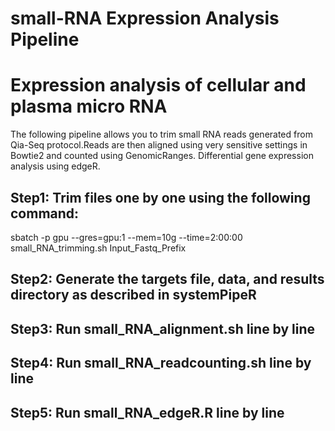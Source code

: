 # small-RNA Expression Analysis Pipeline
# Expression analysis of cellular and plasma micro RNA
The following pipeline allows you to trim small RNA reads generated from Qia-Seq protocol.Reads are then aligned using very sensitive settings in Bowtie2 and counted using GenomicRanges. Differential gene expression analysis using edgeR.

## Step1: Trim files one by one using the following command: 
sbatch -p gpu --gres=gpu:1 --mem=10g --time=2:00:00 small_RNA_trimming.sh Input_Fastq_Prefix
## Step2: Generate the targets file, data, and results directory as described in systemPipeR
## Step3: Run small_RNA_alignment.sh line by line
## Step4: Run small_RNA_readcounting.sh line by line
## Step5: Run small_RNA_edgeR.R line by line
